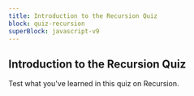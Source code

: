 ```yaml
---
title: Introduction to the Recursion Quiz
block: quiz-recursion
superBlock: javascript-v9
---
```


## Introduction to the Recursion Quiz

Test what you've learned in this quiz on Recursion.
